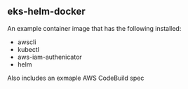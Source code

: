 ## eks-helm-docker

An example container image that has the following installed:

* awscli
* kubectl
* aws-iam-authenicator
* helm

Also includes an exmaple AWS CodeBuild spec
